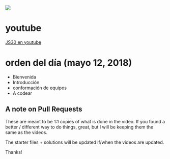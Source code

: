 ![](https://javascript30.com/images/JS3-social-share.png)

# youtube

[JS30 en youtube](https://www.youtube.com/watch?v=VuN8qwZoego&list=PLu8EoSxDXHP6CGK4YVJhL_VWetA865GOH)

# orden del día (mayo 12, 2018)

- Bienvenida
- Introducción
- conformación de equipos
- A codear



## A note on Pull Requests

These are meant to be 1:1 copies of what is done in the video. If you found a better / different way to do things, great, but I will be keeping them the same as the videos.

The starter files + solutions will be updated if/when the videos are updated.

Thanks!
